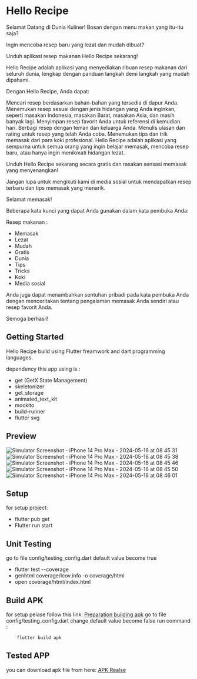# Hello Recipe

Selamat Datang di Dunia Kuliner!
Bosan dengan menu makan yang itu-itu saja?

Ingin mencoba resep baru yang lezat dan mudah dibuat?

Unduh aplikasi resep makanan Hello Recipe sekarang!

Hello Recipe adalah aplikasi yang menyediakan ribuan resep makanan dari seluruh dunia, lengkap dengan panduan langkah demi langkah yang mudah dipahami.

Dengan Hello Recipe, Anda dapat:

Mencari resep berdasarkan bahan-bahan yang tersedia di dapur Anda.
Menemukan resep sesuai dengan jenis hidangan yang Anda inginkan, seperti masakan Indonesia, masakan Barat, masakan Asia, dan masih banyak lagi.
Menyimpan resep favorit Anda untuk referensi di kemudian hari.
Berbagi resep dengan teman dan keluarga Anda.
Menulis ulasan dan rating untuk resep yang telah Anda coba.
Menemukan tips dan trik memasak dari para koki profesional.
Hello Recipe adalah aplikasi yang sempurna untuk semua orang yang ingin belajar memasak, mencoba resep baru, atau hanya ingin menikmati hidangan lezat.

Unduh Hello Recipe sekarang secara gratis dan rasakan sensasi memasak yang menyenangkan!

Jangan lupa untuk mengikuti kami di media sosial untuk mendapatkan resep terbaru dan tips memasak yang menarik.

Selamat memasak!

Beberapa kata kunci yang dapat Anda gunakan dalam kata pembuka Anda:

Resep makanan : 
- Memasak
- Lezat
- Mudah
- Gratis
- Dunia
- Tips
- Tricks
- Koki
- Media sosial

Anda juga dapat menambahkan sentuhan pribadi pada kata pembuka Anda dengan menceritakan tentang pengalaman memasak Anda sendiri atau resep favorit Anda.

Semoga berhasil!

## Getting Started

Hello Recipe build using Flutter freamwork and dart programming languages.

dependency this app using is :
- get (GetX State Management)
- skeletonizer
- get_storage
- animated_text_kit
- mockito
- build-runner
- flutter svg

## Preview

![Simulator Screenshot - iPhone 14 Pro Max - 2024-05-16 at 08 45 31](https://github.com/mowoka/food_receipe/assets/18671880/f521de82-cb86-4adc-8a99-98bd2eb75f86) ![Simulator Screenshot - iPhone 14 Pro Max - 2024-05-16 at 08 45 38](https://github.com/mowoka/food_receipe/assets/18671880/df1e2f13-275c-4d6a-9489-af040982a79a) ![Simulator Screenshot - iPhone 14 Pro Max - 2024-05-16 at 08 45 46](https://github.com/mowoka/food_receipe/assets/18671880/8ace4e7f-ad14-47f1-90ed-c0fa89f702b0)
![Simulator Screenshot - iPhone 14 Pro Max - 2024-05-16 at 08 45 50](https://github.com/mowoka/food_receipe/assets/18671880/141e8801-0d67-41bd-865a-e370bfe81e71) ![Simulator Screenshot - iPhone 14 Pro Max - 2024-05-16 at 08 46 01](https://github.com/mowoka/food_receipe/assets/18671880/94c41d3c-bfc9-4fea-8dda-21e7c0cb966e)



## Setup

for setup project:
- flutter pub get
- Flutter run start

## Unit Testing

go to file config/testing_config.dart
default value become true

- flutter test --coverage
- genhtml coverage/lcov.info -o coverage/html
- open coverage/html/index.html


## Build APK

for setup pelase follow this link:
[Preparation building apk](https://docs.flutter.dev/deployment/android)
go to file config/testing_config.dart
change default value become false
run command :
```
    flutter build apk
```

## Tested APP

you can download apk file from here: [APK Realse](https://drive.google.com/drive/folders/1VDv9Rz01cl5cj8VufS90-7vAy5yHdQRq?usp=sharing)